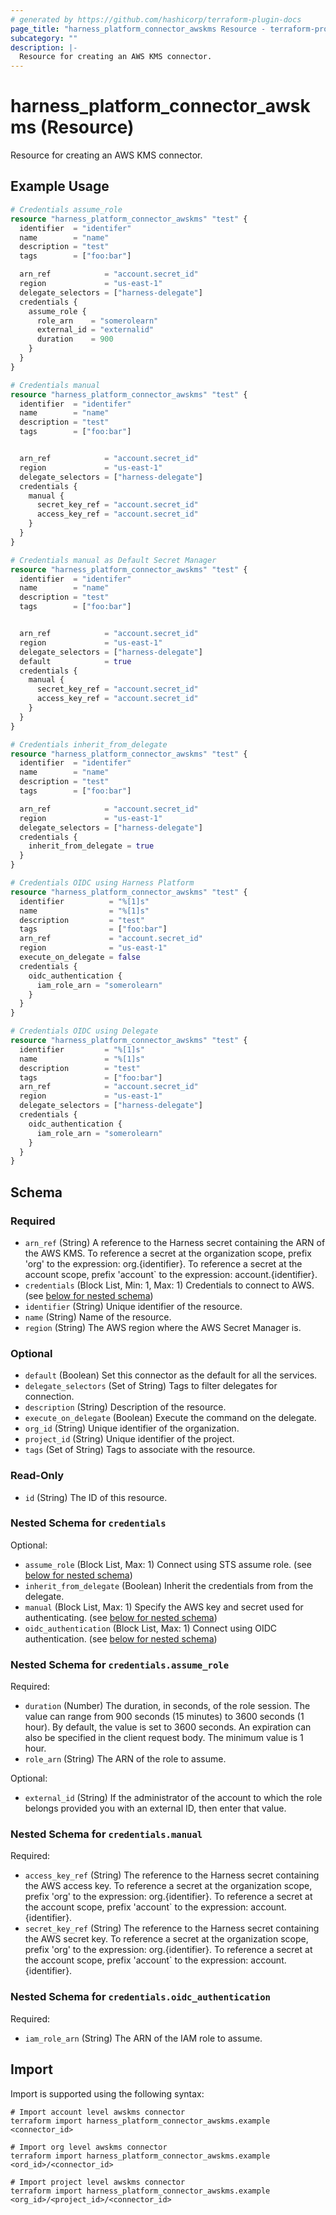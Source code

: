 ```yaml
---
# generated by https://github.com/hashicorp/terraform-plugin-docs
page_title: "harness_platform_connector_awskms Resource - terraform-provider-harness"
subcategory: ""
description: |-
  Resource for creating an AWS KMS connector.
---
```


# harness_platform_connector_awskms (Resource)

Resource for creating an AWS KMS connector.

## Example Usage

```terraform
# Credentials assume_role
resource "harness_platform_connector_awskms" "test" {
  identifier  = "identifer"
  name        = "name"
  description = "test"
  tags        = ["foo:bar"]

  arn_ref            = "account.secret_id"
  region             = "us-east-1"
  delegate_selectors = ["harness-delegate"]
  credentials {
    assume_role {
      role_arn    = "somerolearn"
      external_id = "externalid"
      duration    = 900
    }
  }
}

# Credentials manual
resource "harness_platform_connector_awskms" "test" {
  identifier  = "identifer"
  name        = "name"
  description = "test"
  tags        = ["foo:bar"]


  arn_ref            = "account.secret_id"
  region             = "us-east-1"
  delegate_selectors = ["harness-delegate"]
  credentials {
    manual {
      secret_key_ref = "account.secret_id"
      access_key_ref = "account.secret_id"
    }
  }
}

# Credentials manual as Default Secret Manager
resource "harness_platform_connector_awskms" "test" {
  identifier  = "identifer"
  name        = "name"
  description = "test"
  tags        = ["foo:bar"]


  arn_ref            = "account.secret_id"
  region             = "us-east-1"
  delegate_selectors = ["harness-delegate"]
  default            = true
  credentials {
    manual {
      secret_key_ref = "account.secret_id"
      access_key_ref = "account.secret_id"
    }
  }
}

# Credentials inherit_from_delegate
resource "harness_platform_connector_awskms" "test" {
  identifier  = "identifer"
  name        = "name"
  description = "test"
  tags        = ["foo:bar"]

  arn_ref            = "account.secret_id"
  region             = "us-east-1"
  delegate_selectors = ["harness-delegate"]
  credentials {
    inherit_from_delegate = true
  }
}

# Credentials OIDC using Harness Platform
resource "harness_platform_connector_awskms" "test" {
  identifier          = "%[1]s"
  name                = "%[1]s"
  description         = "test"
  tags                = ["foo:bar"]
  arn_ref             = "account.secret_id"
  region              = "us-east-1"
  execute_on_delegate = false
  credentials {
    oidc_authentication {
      iam_role_arn = "somerolearn"
    }
  }
}

# Credentials OIDC using Delegate
resource "harness_platform_connector_awskms" "test" {
  identifier         = "%[1]s"
  name               = "%[1]s"
  description        = "test"
  tags               = ["foo:bar"]
  arn_ref            = "account.secret_id"
  region             = "us-east-1"
  delegate_selectors = ["harness-delegate"]
  credentials {
    oidc_authentication {
      iam_role_arn = "somerolearn"
    }
  }
}
```

<!-- schema generated by tfplugindocs -->
## Schema

### Required

- `arn_ref` (String) A reference to the Harness secret containing the ARN of the AWS KMS. To reference a secret at the organization scope, prefix 'org' to the expression: org.{identifier}. To reference a secret at the account scope, prefix 'account` to the expression: account.{identifier}.
- `credentials` (Block List, Min: 1, Max: 1) Credentials to connect to AWS. (see [below for nested schema](#nestedblock--credentials))
- `identifier` (String) Unique identifier of the resource.
- `name` (String) Name of the resource.
- `region` (String) The AWS region where the AWS Secret Manager is.

### Optional

- `default` (Boolean) Set this connector as the default for all the services.
- `delegate_selectors` (Set of String) Tags to filter delegates for connection.
- `description` (String) Description of the resource.
- `execute_on_delegate` (Boolean) Execute the command on the delegate.
- `org_id` (String) Unique identifier of the organization.
- `project_id` (String) Unique identifier of the project.
- `tags` (Set of String) Tags to associate with the resource.

### Read-Only

- `id` (String) The ID of this resource.

<a id="nestedblock--credentials"></a>
### Nested Schema for `credentials`

Optional:

- `assume_role` (Block List, Max: 1) Connect using STS assume role. (see [below for nested schema](#nestedblock--credentials--assume_role))
- `inherit_from_delegate` (Boolean) Inherit the credentials from from the delegate.
- `manual` (Block List, Max: 1) Specify the AWS key and secret used for authenticating. (see [below for nested schema](#nestedblock--credentials--manual))
- `oidc_authentication` (Block List, Max: 1) Connect using OIDC authentication. (see [below for nested schema](#nestedblock--credentials--oidc_authentication))

<a id="nestedblock--credentials--assume_role"></a>
### Nested Schema for `credentials.assume_role`

Required:

- `duration` (Number) The duration, in seconds, of the role session. The value can range from 900 seconds (15 minutes) to 3600 seconds (1 hour). By default, the value is set to 3600 seconds. An expiration can also be specified in the client request body. The minimum value is 1 hour.
- `role_arn` (String) The ARN of the role to assume.

Optional:

- `external_id` (String) If the administrator of the account to which the role belongs provided you with an external ID, then enter that value.


<a id="nestedblock--credentials--manual"></a>
### Nested Schema for `credentials.manual`

Required:

- `access_key_ref` (String) The reference to the Harness secret containing the AWS access key. To reference a secret at the organization scope, prefix 'org' to the expression: org.{identifier}. To reference a secret at the account scope, prefix 'account` to the expression: account.{identifier}.
- `secret_key_ref` (String) The reference to the Harness secret containing the AWS secret key. To reference a secret at the organization scope, prefix 'org' to the expression: org.{identifier}. To reference a secret at the account scope, prefix 'account` to the expression: account.{identifier}.


<a id="nestedblock--credentials--oidc_authentication"></a>
### Nested Schema for `credentials.oidc_authentication`

Required:

- `iam_role_arn` (String) The ARN of the IAM role to assume.

## Import

Import is supported using the following syntax:

```shell
# Import account level awskms connector 
terraform import harness_platform_connector_awskms.example <connector_id>

# Import org level awskms connector 
terraform import harness_platform_connector_awskms.example <ord_id>/<connector_id>

# Import project level awskms connector 
terraform import harness_platform_connector_awskms.example <org_id>/<project_id>/<connector_id>
```
